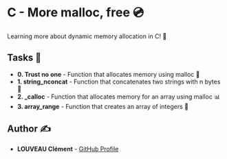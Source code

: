 # C - More malloc, free 💿

Learning more about dynamic memory allocation in C! 🧠

## Tasks 📝

* **0. Trust no one** - Function that allocates memory using malloc 🎯
* **1. string_nconcat** - Function that concatenates two strings with n bytes 🔗
* **2. _calloc** - Function that allocates memory for an array using malloc 📊
* **3. array_range** - Function that creates an array of integers 🔢

## Author ✍️

* **LOUVEAU Clément** - [GitHub Profile](https://github.com/valak7200)
